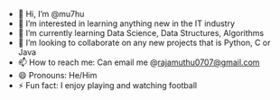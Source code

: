 - 👋 Hi, I’m @mu7hu
- 👀 I’m interested in learning anything new in the IT industry
- 🌱 I’m currently learning Data Science, Data Structures, Algorithms
- 💞️ I’m looking to collaborate on any new projects that is Python, C or Java
- 📫 How to reach me: Can email me @rajamuthu0707@gmail.com
- 😄 Pronouns: He/Him
- ⚡ Fun fact: I enjoy playing and watching football

<!---
mu7hu/mu7hu is a ✨ special ✨ repository because its `README.md` (this file) appears on your GitHub profile.
You can click the Preview link to take a look at your changes.
--->
